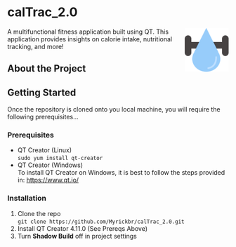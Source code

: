 
# calTrac_2.0                                  
<img align="right" width="100" height="100" src="/resources/logoNoText.svg">
A multifunctional fitness application built using QT. This application provides insights on calorie intake, nutritional tracking, and more!

## About the Project


## Getting Started
Once the repository is cloned onto you local machine, you will require the following prerequisites...

### Prerequisites
* QT Creator (Linux) <br/>
``` sudo yum install qt-creator ```
* QT Creator (Windows) <br/>
To install QT Creator on Windows, it is best to follow the steps provided in: https://www.qt.io/

### Installation
1. Clone the repo <br/>
``` git clone https://github.com/Myrickbr/calTrac_2.0.git ```
2. Install QT Creator 4.11.0 (See Prereqs Above)
3. Turn **Shadow Build** off in project settings

